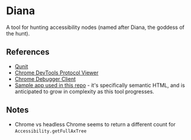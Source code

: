 # Diana

A tool for hunting accessibility nodes (named after Diana, the goddess of the hunt). 

## References
- [Qunit](https://qunitjs.com/)
- [Chrome DevTools Protocol Viewer](https://chromedevtools.github.io/devtools-protocol/tot/Accessibility)
- [Chrome Debugger Client](https://github.com/TracerBench/chrome-debugging-client)
- [Sample app used in this repo](https://diana-app.netlify.com/) - it's specifically semantic HTML, and is anticipated to grow in complexity as this tool progresses. 

## Notes

- Chrome vs headless Chrome seems to return a different count for `Accessibility.getFullAxTree` 